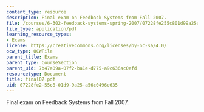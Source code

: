 ```yaml
---
content_type: resource
description: Final exam on Feedback Systems from Fall 2007.
file: /courses/6-302-feedback-systems-spring-2007/07228fe255c801d99a25a56c0496e635_final07.pdf
file_type: application/pdf
learning_resource_types:
- Exams
license: https://creativecommons.org/licenses/by-nc-sa/4.0/
ocw_type: OCWFile
parent_title: Exams
parent_type: CourseSection
parent_uid: 7b47a09a-07f2-ba1e-d775-a9c636ac0efd
resourcetype: Document
title: final07.pdf
uid: 07228fe2-55c8-01d9-9a25-a56c0496e635
---
```

Final exam on Feedback Systems from Fall 2007.